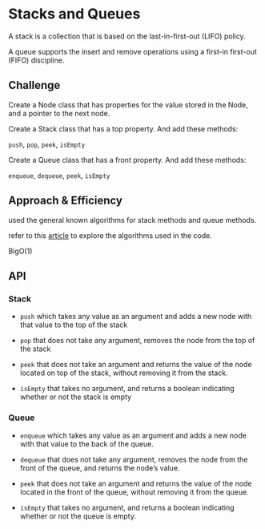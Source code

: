 # Stacks and Queues
<!-- Short summary or background information -->
A stack is a collection that is based on the last-in-first-out (LIFO) policy.

A queue supports the insert and remove operations using a first-in first-out (FIFO) discipline.
## Challenge
<!-- Description of the challenge -->
Create a Node class that has properties for the value stored in the Node, and a pointer to the next node.

Create a Stack class that has a top property. And add these methods:

`push`, `pop`, `peek`, `isEmpty`

Create a Queue class that has a front property. And add these methods:

`enqueue`, `dequeue`, `peek`, `isEmpty`

## Approach & Efficiency
<!-- What approach did you take? Why? What is the Big O space/time for this approach? -->
used the general known algorithms for stack methods and queue methods.

refer to this [article](https://codefellows.github.io/common_curriculum/data_structures_and_algorithms/Code_401/class-10/resources/stacks_and_queues.html) to explore the algorithms used in the code.

BigO(1)
## API
<!-- Description of each method publicly available to your Stack and Queue-->

### Stack
- `push` which takes any value as an argument and adds a new node with that value to the top of the stack

- `pop` that does not take any argument, removes the node from the top of the stack

- `peek` that does not take an argument and returns the value of the node located on top of the stack, without removing it from the stack.

- `isEmpty` that takes no argument, and returns a boolean indicating whether or not the stack is empty

### Queue

- `enqueue` which takes any value as an argument and adds a new node with that value to the back of the queue.

- `dequeue` that does not take any argument, removes the node from the front of the queue, and returns the node’s value.

- `peek` that does not take an argument and returns the value of the node located in the front of the queue, without removing it from the queue.

- `isEmpty` that takes no argument, and returns a boolean indicating whether or not the queue is empty.
